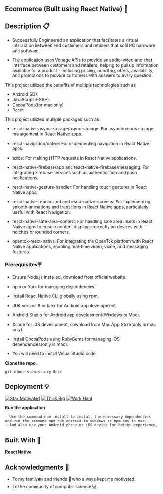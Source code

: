 ## Ecommerce (Built using React Native) 🛒

## Description 📋

- Successfully Engineered an application that facilitates a virtual interaction between end customers and retailers that sold PC hardware and software.

- The application uses Vonage APIs to provide an audio-video and chat interface between customers and retailers, helping to pull up information available for a product - including pricing, bundling, offers, availability, and promotions to provide customers with answers to every question.

This project utilized the benefits of multiple technologies such as 
- Android SDK
- JavaScript (ES6+)
- CocoaPods(for mac only)
- React

This project utilized multiple packages such as :

- react-native-async-storage/async-storage: For asynchronous storage management in React Native apps.

- react-navigation/native: For implementing navigation in React Native apps.

- axios: For making HTTP requests in React Native applications.

- react-native-firebase/app and react-native-firebase/messaging: For integrating Firebase services such as authentication and push notifications.

- react-native-gesture-handler: For handling touch gestures in React Native apps.

- react-native-reanimated and react-native-screens: For implementing smooth animations and transitions in React Native apps, particularly useful with React Navigation.

- react-native-safe-area-context: For handling safe area insets in React Native apps to ensure content displays correctly on devices with notches or rounded corners.

- opentok-react-native: For integrating the OpenTok platform with React Native applications, enabling real-time video, voice, and messaging features.
 
### Prerequisites☔

- Ensure Node.js installed, download from official website.

- npm or Yarn for managing dependencies.

- Install React Native CLI globally using npm.

- JDK version 8 or later for Android app development.

- Android Studio for Android app development(Windows or Mac).

- Xcode for iOS development, download from Mac App Store(only in mac only).

- Install CocoaPods using RubyGems for managing iOS dependencies(only in mac).

- You will need to install Visual Studio code.

**Clone the repo :** 
```
git clone <repository Url>
```
## Deployment 💡
[![Stay Motivated](https://img.shields.io/badge/Stay-Motivated-teal.svg?style=for-the-badge)](https://github.com/sbommaganty) [![Think Big](https://img.shields.io/badge/Think-Big-orange.svg?style=for-the-badge)](https://www.linkedin.com/in/swamynathan-bommaganty-50a722154/) [![Work Hard](https://img.shields.io/badge/Work-Hard-blue.svg?style=for-the-badge)](https://github.com/sbommaganty)

**Run the application** 
```
- Use the command npm install to install the necessary dependencies and run the command npm run android in windows or npm ios in mac. 
- And also use your Android phone or iOS device for better experience.

```
## Built With 🎯
**React Native**

## Acknowledgments 💖

* To my family👪  and friends 👫 who always kept me motivated.
* To the community of computer science 💻.

